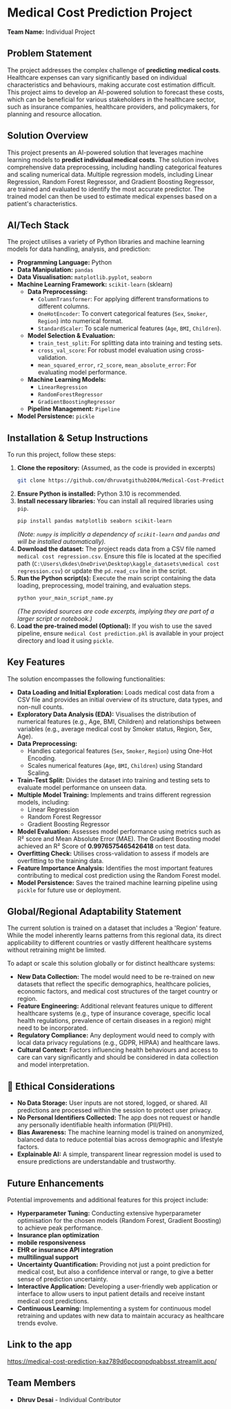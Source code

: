 # Medical Cost Prediction Project

**Team Name:** Individual Project

## Problem Statement

The project addresses the complex challenge of **predicting medical costs**. Healthcare expenses can vary significantly based on individual characteristics and behaviours, making accurate cost estimation difficult. This project aims to develop an AI-powered solution to forecast these costs, which can be beneficial for various stakeholders in the healthcare sector, such as insurance companies, healthcare providers, and policymakers, for planning and resource allocation.

## Solution Overview

This project presents an AI-powered solution that leverages machine learning models to **predict individual medical costs**. The solution involves comprehensive data preprocessing, including handling categorical features and scaling numerical data. Multiple regression models, including Linear Regression, Random Forest Regressor, and Gradient Boosting Regressor, are trained and evaluated to identify the most accurate predictor. The trained model can then be used to estimate medical expenses based on a patient's characteristics.

## AI/Tech Stack

The project utilises a variety of Python libraries and machine learning models for data handling, analysis, and prediction:

*   **Programming Language:** Python
*   **Data Manipulation:** `pandas`
*   **Data Visualisation:** `matplotlib.pyplot`, `seaborn` 
*   **Machine Learning Framework:** `scikit-learn` (sklearn)
    *   **Data Preprocessing:**
        *   `ColumnTransformer`: For applying different transformations to different columns.
        *   `OneHotEncoder`: To convert categorical features (`Sex`, `Smoker`, `Region`) into numerical format.
        *   `StandardScaler`: To scale numerical features (`Age`, `BMI`, `Children`).
    *   **Model Selection & Evaluation:**
        *   `train_test_split`: For splitting data into training and testing sets.
        *   `cross_val_score`: For robust model evaluation using cross-validation.
        *   `mean_squared_error`, `r2_score`, `mean_absolute_error`: For evaluating model performance.
    *   **Machine Learning Models:**
        *   `LinearRegression` 
        *   `RandomForestRegressor`
        *   `GradientBoostingRegressor`
    *   **Pipeline Management:** `Pipeline` 
*   **Model Persistence:** `pickle` 

## Installation & Setup Instructions

To run this project, follow these steps:

1.  **Clone the repository:** (Assumed, as the code is provided in excerpts)
    ```bash
    git clone https://github.com/dhruvatgithub2004/Medical-Cost-Prediction.git
    ```
2.  **Ensure Python is installed:** Python 3.10 is recommended.
3.  **Install necessary libraries:** You can install all required libraries using `pip`.
    ```bash
    pip install pandas matplotlib seaborn scikit-learn
    ```
    *(Note: `numpy` is implicitly a dependency of `scikit-learn` and `pandas` and will be installed automatically).*
4.  **Download the dataset:** The project reads data from a CSV file named `medical cost regression.csv`. Ensure this file is located at the specified path (`C:\Users\dkdes\OneDrive\Desktop\kaggle_datasets\medical cost regression.csv`) or update the `pd.read_csv` line in the script.
5.  **Run the Python script(s):** Execute the main script containing the data loading, preprocessing, model training, and evaluation steps.
    ```bash
    python your_main_script_name.py
    ```
    *(The provided sources are code excerpts, implying they are part of a larger script or notebook.)*
6.  **Load the pre-trained model (Optional):** If you wish to use the saved pipeline, ensure `medical Cost prediction.pkl` is available in your project directory and load it using `pickle`.

## Key Features

The solution encompasses the following functionalities:

*   **Data Loading and Initial Exploration:** Loads medical cost data from a CSV file and provides an initial overview of its structure, data types, and non-null counts.
*   **Exploratory Data Analysis (EDA):** Visualises the distribution of numerical features (e.g., Age, BMI, Children) and relationships between variables (e.g., average medical cost by Smoker status, Region, Sex, Age).
*   **Data Preprocessing:**
    *   Handles categorical features (`Sex`, `Smoker`, `Region`) using One-Hot Encoding.
    *   Scales numerical features (`Age`, `BMI`, `Children`) using Standard Scaling.
*   **Train-Test Split:** Divides the dataset into training and testing sets to evaluate model performance on unseen data.
*   **Multiple Model Training:** Implements and trains different regression models, including:
    *   Linear Regression
    *   Random Forest Regressor
    *   Gradient Boosting Regressor
*   **Model Evaluation:** Assesses model performance using metrics such as R² score and Mean Absolute Error (MAE). The Gradient Boosting model achieved an R² Score of **0.9976575465426418** on test data.
*   **Overfitting Check:** Utilises cross-validation to assess if models are overfitting to the training data.
*   **Feature Importance Analysis:** Identifies the most important features contributing to medical cost prediction using the Random Forest model.
*   **Model Persistence:** Saves the trained machine learning pipeline using `pickle` for future use or deployment.

## Global/Regional Adaptability Statement

The current solution is trained on a dataset that includes a 'Region' feature. While the model inherently learns patterns from this regional data, its direct applicability to different countries or vastly different healthcare systems without retraining might be limited.

To adapt or scale this solution globally or for distinct healthcare systems:

*   **New Data Collection:** The model would need to be re-trained on new datasets that reflect the specific demographics, healthcare policies, economic factors, and medical cost structures of the target country or region.
*   **Feature Engineering:** Additional relevant features unique to different healthcare systems (e.g., type of insurance coverage, specific local health regulations, prevalence of certain diseases in a region) might need to be incorporated.
*   **Regulatory Compliance:** Any deployment would need to comply with local data privacy regulations (e.g., GDPR, HIPAA) and healthcare laws.
*   **Cultural Context:** Factors influencing health behaviours and access to care can vary significantly and should be considered in data collection and model interpretation.

## 🧠 Ethical Considerations

- **No Data Storage:** User inputs are not stored, logged, or shared. All predictions are processed within the session to protect user privacy.
- **No Personal Identifiers Collected:** The app does not request or handle any personally identifiable health information (PII/PHI).
- **Bias Awareness:** The machine learning model is trained on anonymized, balanced data to reduce potential bias across demographic and lifestyle factors.
- **Explainable AI:** A simple, transparent linear regression model is used to ensure predictions are understandable and trustworthy.


## Future Enhancements

Potential improvements and additional features for this project include:

*   **Hyperparameter Tuning:** Conducting extensive hyperparameter optimisation for the chosen models (Random Forest, Gradient Boosting) to achieve peak performance.
*   **Insurance plan optimization**
*   **mobile responsiveness**
*   **EHR or insurance API integration**
*   **mulltilingual support**
*   **Uncertainty Quantification:** Providing not just a point prediction for medical cost, but also a confidence interval or range, to give a better sense of prediction uncertainty.
*   **Interactive Application:** Developing a user-friendly web application or interface to allow users to input patient details and receive instant medical cost predictions.
*   **Continuous Learning:** Implementing a system for continuous model retraining and updates with new data to maintain accuracy as healthcare trends evolve.

## Link to the app
https://medical-cost-prediction-kaz789d6pcpqnpdpabbsst.streamlit.app/

## Team Members

*   **Dhruv Desai** - Individual Contributor
